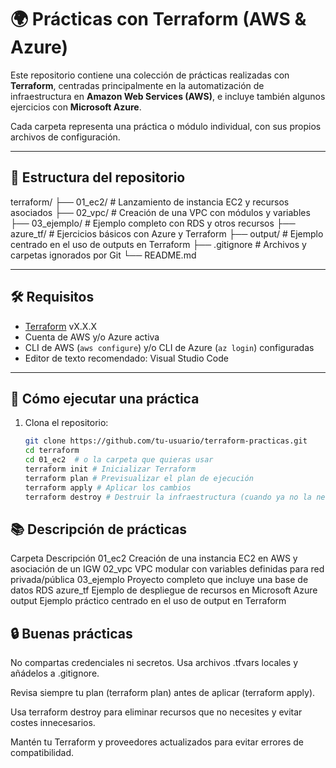# 🌍 Prácticas con Terraform (AWS & Azure)

Este repositorio contiene una colección de prácticas realizadas con **Terraform**, centradas principalmente en la automatización de infraestructura en **Amazon Web Services (AWS)**, e incluye también algunos ejercicios con **Microsoft Azure**.

Cada carpeta representa una práctica o módulo individual, con sus propios archivos de configuración.

---

## 📁 Estructura del repositorio

terraform/
├── 01_ec2/ # Lanzamiento de instancia EC2 y recursos asociados
├── 02_vpc/ # Creación de una VPC con módulos y variables
├── 03_ejemplo/ # Ejemplo completo con RDS y otros recursos
├── azure_tf/ # Ejercicios básicos con Azure y Terraform
├── output/ # Ejemplo centrado en el uso de outputs en Terraform
├── .gitignore # Archivos y carpetas ignorados por Git
└── README.md

---

## 🛠 Requisitos

- [Terraform](https://www.terraform.io/) vX.X.X
- Cuenta de AWS y/o Azure activa
- CLI de AWS (`aws configure`) y/o CLI de Azure (`az login`) configuradas
- Editor de texto recomendado: Visual Studio Code

---

## 🚀 Cómo ejecutar una práctica

1. Clona el repositorio:

   ```bash
   git clone https://github.com/tu-usuario/terraform-practicas.git
   cd terraform
   cd 01_ec2  # o la carpeta que quieras usar
   terraform init # Inicializar Terraform
   terraform plan # Previsualizar el plan de ejecución
   terraform apply # Aplicar los cambios
   terraform destroy # Destruir la infraestructura (cuando ya no la necesites)

## 📚 Descripción de prácticas
Carpeta	Descripción
01_ec2	Creación de una instancia EC2 en AWS y asociación de un IGW
02_vpc	VPC modular con variables definidas para red privada/pública
03_ejemplo	Proyecto completo que incluye una base de datos RDS
azure_tf	Ejemplo de despliegue de recursos en Microsoft Azure
output	Ejemplo práctico centrado en el uso de output en Terraform

## 🔒 Buenas prácticas
No compartas credenciales ni secretos. Usa archivos .tfvars locales y añádelos a .gitignore.

Revisa siempre tu plan (terraform plan) antes de aplicar (terraform apply).

Usa terraform destroy para eliminar recursos que no necesites y evitar costes innecesarios.

Mantén tu Terraform y proveedores actualizados para evitar errores de compatibilidad.
   

   




